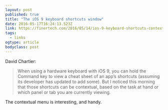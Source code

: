 ```yaml
---
layout: post 
published: true 
title: "The iOS 9 keyboard shortcuts window" 
date: 2016-05-17T16:24:13.523Z 
link: https://finertech.com/2016/05/14/ios-9-keyboard-shortcuts-contextual/ 
tags:
  - links
ogtype: article 
bodyclass: post 
---
```


David Chartier:

> When using a hardware keyboard with iOS 9, you can hold the Command key to view a cheat sheet of an app’s shortcuts (assuming its developer has updated to add some). But I noticed this morning that those shortcuts can be contextual, based on the task at hand or which panel or tab you are currently viewing.

The contextual menu is interesting, and handy.

